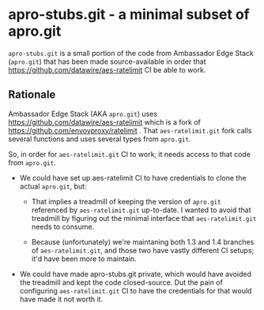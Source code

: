 # apro-stubs.git - a minimal subset of apro.git

`apro-stubs.git` is a small portion of the code from Ambassador Edge
Stack (`apro.git`) that has been made source-available in order that
https://github.com/datawire/aes-ratelimit CI be able to work.

## Rationale

Ambassador Edge Stack (AKA `apro.git`) uses
https://github.com/datawire/aes-ratelimit which is a fork of
https://github.com/envoyproxy/ratelimit .  That `aes-ratelimit.git`
fork calls several functions and uses several types from `apro.git`.

So, in order for `aes-ratelimit.git` CI to work, it needs access to
that code from `apro.git`.

 - We could have set up aes-ratelimit CI to have credentials to clone
   the actual `apro.git`, but:

    + That implies a treadmill of keeping the version of `apro.git`
      referenced by `aes-ratelimit.git` up-to-date.  I wanted to avoid
      that treadmill by figuring out the minimal interface that
      `aes-ratelimit.git` needs to consume.
	  
    + Because (unfortunately) we're maintaning both 1.3 and 1.4
      branches of `aes-ratelimit.git`, and those two have vastly
      different CI setups; it'd have been more to maintain.
   
 - We could have made apro-stubs.git private, which would have avoided
   the treadmill and kept the code closed-source.  Dut the pain of
   configuring `aes-ratelimit.git` CI to have the credentials for that
   would have made it not worth it.
